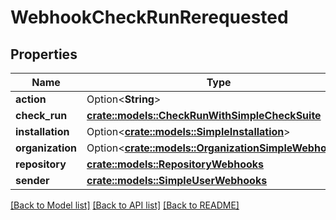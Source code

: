 # WebhookCheckRunRerequested

## Properties

Name | Type | Description | Notes
------------ | ------------- | ------------- | -------------
**action** | Option<**String**> |  | [optional]
**check_run** | [**crate::models::CheckRunWithSimpleCheckSuite**](check-run-with-simple-check-suite.md) |  | 
**installation** | Option<[**crate::models::SimpleInstallation**](simple-installation.md)> |  | [optional]
**organization** | Option<[**crate::models::OrganizationSimpleWebhooks**](organization-simple-webhooks.md)> |  | [optional]
**repository** | [**crate::models::RepositoryWebhooks**](repository-webhooks.md) |  | 
**sender** | [**crate::models::SimpleUserWebhooks**](simple-user-webhooks.md) |  | 

[[Back to Model list]](../README.md#documentation-for-models) [[Back to API list]](../README.md#documentation-for-api-endpoints) [[Back to README]](../README.md)


